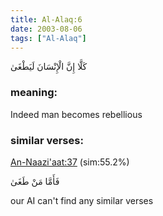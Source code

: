 ```yaml
---
title: Al-Alaq:6
date: 2003-08-06
tags: ["Al-Alaq"]
---
```

كَلَّا إِنَّ الْإِنْسَانَ لَيَطْغَىٰ
### meaning: 
Indeed man becomes rebellious
### similar verses: 

[An-Naazi'aat:37](/79/37) (sim:55.2%)

فَأَمَّا مَنْ طَغَىٰ

our AI can't find any similar verses



